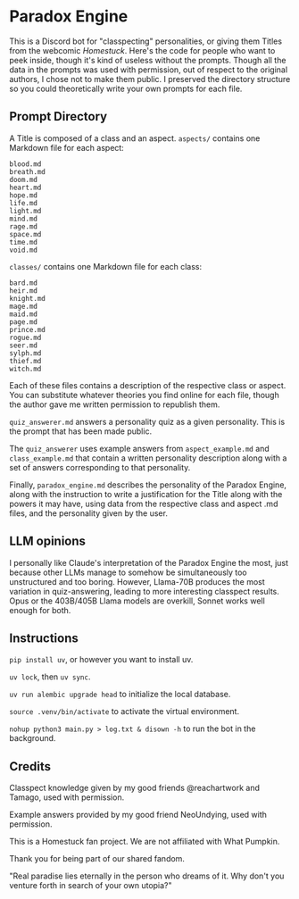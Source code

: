 # Paradox Engine

This is a Discord bot for "classpecting" personalities, or giving them Titles from the webcomic _Homestuck_. Here's the code for people who want to peek inside, though it's kind of useless without the prompts. Though all the data in the prompts was used with permission, out of respect to the original authors, I chose not to make them public. I preserved the directory structure so you could theoretically write your own prompts for each file.

## Prompt Directory

A Title is composed of a class and an aspect. `aspects/` contains one Markdown file for each aspect:

```
blood.md
breath.md
doom.md
heart.md
hope.md
life.md
light.md
mind.md
rage.md
space.md
time.md
void.md
```

`classes/` contains one Markdown file for each class:

```
bard.md
heir.md
knight.md
mage.md
maid.md
page.md
prince.md
rogue.md
seer.md
sylph.md
thief.md
witch.md
```

Each of these files contains a description of the respective class or aspect. You can substitute whatever theories you find online for each file, though the author gave me written permission to republish them.

`quiz_answerer.md` answers a personality quiz as a given personality. This is the prompt that has been made public.

The `quiz_answerer` uses example answers from `aspect_example.md` and `class_example.md` that contain a written personality description along with a set of answers corresponding to that personality.

Finally, `paradox_engine.md` describes the personality of the Paradox Engine, along with the instruction to write a justification for the Title along with the powers it may have, using data from the respective class and aspect .md files, and the personality given by the user.

## LLM opinions

I personally like Claude's interpretation of the Paradox Engine the most, just because other LLMs manage to somehow be simultaneously too unstructured and too boring. However, Llama-70B produces the most variation in quiz-answering, leading to more interesting classpect results. Opus or the 403B/405B Llama models are overkill, Sonnet works well enough for both.

## Instructions

`pip install uv`, or however you want to install uv.

`uv lock`, then `uv sync`.

`uv run alembic upgrade head` to initialize the local database.

`source .venv/bin/activate` to activate the virtual environment.

`nohup python3 main.py > log.txt & disown -h` to run the bot in the background.

## Credits

Classpect knowledge given by my good friends @reachartwork and Tamago, used with permission.

Example answers provided by my good friend NeoUndying, used with permission.

This is a Homestuck fan project. We are not affiliated with What Pumpkin.

Thank you for being part of our shared fandom.

"Real paradise lies eternally in the person who dreams of it. Why don't you venture forth in search of your own utopia?"